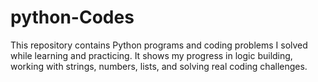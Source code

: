# python-Codes
This repository contains Python programs and coding problems I solved while learning and practicing. It shows my progress in logic building, working with strings, numbers, lists, and solving real coding challenges.

